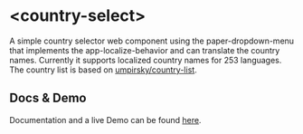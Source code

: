 # \<country-select\>

A simple country selector web component using the paper-dropdown-menu that implements the app-localize-behavior and can translate the country names. Currently it supports localized country names for 253 languages. The country list is based on [umpirsky/country-list](https://github.com/umpirsky/country-list).

## Docs & Demo

Documentation and a live Demo can be found [here](https://protoss78.github.io/country-select/components/country-select/).

